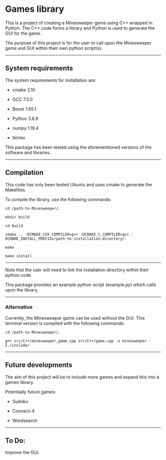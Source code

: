 # Games library

This is a project of creating a Minesweeper game using C++ wrapped in Python. The C++ code forms a library and Python is used to generate the GUI for the game. 

The purpose of this project is for the user to call upon the Minesweeper game and GUI within their own python script(s).

--------------------------------------------------------------------------------
## System requirements

The system requirements for installation are:

  - cmake 3.10

  - GCC 7.5.0

  - Boost 1.65.1

  - Python 3.6.9

  - numpy 1.19.4

  - tkinter
 
This package has been tested using the aforementioned versions of the software and libraries.

--------------------------------------------------------------------------------
## Compilation

This code has only been tested Ubuntu and uses cmake to generate the Makefiles.

To compile the library, use the following commands:
  ```
cd /path-to-Minesweeper/.

mkdir build

cd build

cmake .. -DCMAKE_CXX_COMPILER=g++ -DCMAKE_C_COMPILER=gcc -DCMAKE_INSTALL_PREFIX=/path-to-installation-directory/. 

make

make install
  ```
------------

Note that the user will need to link the installation directory within their python code.

This package provides an example python script (example.py) which calls upon the library. 

------------

### Alternative

Currently, the Minesweeper game can be used without the GUI.
This terminal version is compiled with the following commands: 
  ```
cd /path-to-Minesweeper/.

g++ src/C++/minesweeper_game.cpp src/C++/game.cpp -o minesweeper -I./include/ 
  ```
--------------------------------------------------------------------------------
## Future developments

The aim of this project will be to include more games and expand this into a games library.

Potentially future games:

- Sudoku

- Connect-4

- Wordsearch

--------------------------------------------------------------------------------
## To Do:

Improve the GUI.

